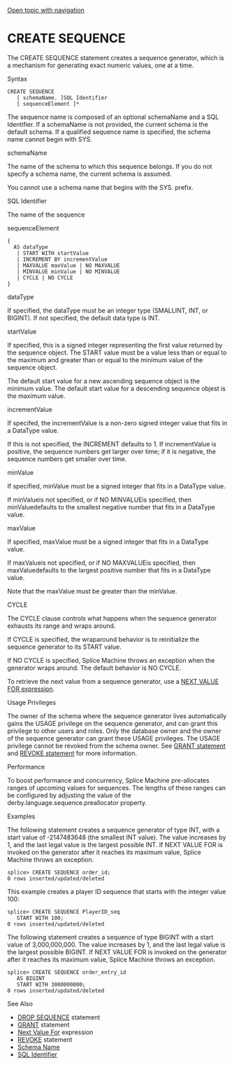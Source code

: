 [Open topic with navigation](../../../index.html#Shared/SQLReference/Statements/CreateSequence.html)

<a href="" id="Statements.CreateSequence"></a>[]()CREATE SEQUENCE
=================================================================

The <span class="CodeFont">CREATE SEQUENCE</span> statement creates a sequence generator, which is a mechanism for generating exact numeric values, one at a time.

Syntax

``` FcnSyntax
CREATE SEQUENCE 
   [ schemaName. ]SQL Identifier 
   [ sequenceElement ]*
```

The sequence name is composed of an optional <span class="ItalicFont">schemaName</span> and a <span class="ItalicFont">SQL Identifier</span>. If a <span class="ItalicFont">schemaName</span> is not provided, the current schema is the default schema. If a qualified sequence name is specified, the schema name cannot begin with SYS.

schemaName

The name of the schema to which this sequence belongs. If you do not specify a schema name, the current schema is assumed.

You cannot use a schema name that begins with the <span class="CodeFont">SYS.</span> prefix.

SQL Identifier

The name of the sequence

sequenceElement

``` FcnSyntax
{
  AS dataType 
   | START WITH startValue 
   | INCREMENT BY incrementValue 
   | MAXVALUE maxValue | NO MAXVALUE 
   | MINVALUE minValue | NO MINVALUE 
   | CYCLE | NO CYCLE 
}
```

dataType

If specified, the <span class="ItalicFont">dataType</span> must be an integer type (<span class="CodeFont">SMALLINT</span>, <span class="CodeFont">INT</span>, or <span class="CodeFont">BIGINT</span>). If not specified, the default data type is <span class="CodeFont">INT</span>.

startValue

If specified, this is a signed integer representing the first value returned by the sequence object. The <span class="CodeFont">START</span> value must be a value less than or equal to the maximum and greater than or equal to the minimum value of the sequence object.

The default start value for a new ascending sequence object is the minimum value. The default start value for a descending sequence objest is the maximum value.

incrementValue

If specifed, the <span class="CodeFont">incrementValue</span> is a non-zero signed integer value that fits in a <span class="ItalicFont">DataType</span> value.

If this is not specified, the <span class="CodeFont">INCREMENT</span> defaults to <span class="CodeFont">1</span>. If <span class="CodeFont">incrementValue</span> is positive, the sequence numbers get larger over time; if it is negative, the sequence numbers get smaller over time.

minValue

If specified, <span class="CodeFont">minValue</span> must be a signed integer that fits in a <span class="ItalicFont">DataType</span> value.

If <span class="CodeFont">minValue</span>is not specified, or if <span class="CodeFont">NO MINVALUE</span>is specified, then <span class="CodeFont">minValue</span>defaults to the smallest negative number that fits in a <span class="ItalicFont">DataType</span> value.

maxValue

If specified, <span class="CodeFont">maxValue</span> must be a signed integer that fits in a <span class="ItalicFont">DataType</span> value.

If <span class="CodeFont">maxValue</span>is not specified, or if <span class="CodeFont">NO MAXVALUE</span>is specified, then <span class="CodeFont">maxValue</span>defaults to the largest positive number that fits in a <span class="ItalicFont">DataType</span> value.

Note that the <span class="CodeFont">maxValue</span> must be greater than the <span class="CodeFont">minValue</span>.

CYCLE

The <span class="CodeFont">CYCLE</span> clause controls what happens when the sequence generator exhausts its range and wraps around.

If <span class="CodeFont">CYCLE</span> is specified, the wraparound behavior is to reinitialize the sequence generator to its <span class="CodeFont">START</span> value.

If <span class="CodeFont">NO CYCLE</span> is specified, Splice Machine throws an exception when the generator wraps around. The default behavior is <span class="CodeFont">NO CYCLE</span>.

To retrieve the next value from a sequence generator, use a [<span class="CodeFont">NEXT VALUE FOR</span> expression](../Expressions/NextValueFor.html).

Usage Privileges

The owner of the schema where the sequence generator lives automatically gains the <span class="CodeFont">USAGE</span> privilege on the sequence generator, and can grant this privilege to other users and roles. Only the database owner and the owner of the sequence generator can grant these <span class="CodeFont">USAGE</span> privileges. The <span class="CodeFont">USAGE</span> privilege cannot be revoked from the schema owner. See [<span class="CodeFont">GRANT statement</span>](Grant.html) and [<span class="CodeFont">REVOKE statement</span>](Revoke.html) for more information.

Performance

To boost performance and concurrency, Splice Machine pre-allocates ranges of upcoming values for sequences. The lengths of these ranges can be configured by adjusting the value of the derby.language.sequence.preallocator property.

Examples

The following statement creates a sequence generator of type <span class="CodeFont">INT</span>, with a start value of <span class="CodeFont">-2147483648</span> (the smallest <span class="CodeFont">INT</span> value). The value increases by <span class="CodeFont">1</span>, and the last legal value is the largest possible <span class="CodeFont">INT</span>. If <span class="CodeFont">NEXT VALUE FOR</span> is invoked on the generator after it reaches its maximum value, Splice Machine throws an exception.

``` Example
splice> CREATE SEQUENCE order_id;
0 rows inserted/updated/deleted
```

This example creates a player ID sequence that starts with the integer value <span class="CodeFont">100</span>:

``` Example
splice> CREATE SEQUENCE PlayerID_seq 
   START WITH 100;
0 rows inserted/updated/deleted
```

The following statement creates a sequence of type <span class="CodeFont">BIGINT</span> with a start value of <span class="CodeFont">3,000,000,000</span>. The value increases by <span class="CodeFont">1</span>, and the last legal value is the largest possible <span class="CodeFont">BIGINT</span>. If <span class="CodeFont">NEXT VALUE FOR</span> is invoked on the generator after it reaches its maximum value, Splice Machine throws an exception.

``` Example
splice> CREATE SEQUENCE order_entry_id
   AS BIGINT
   START WITH 3000000000;
0 rows inserted/updated/deleted
```

See Also

-   <span class="CodeFont">[DROP SEQUENCE](DropSequence.html)</span> statement
-   [<span class="CodeFont">GRANT</span>](Grant.html) statement
-   [<span class="CodeFont">Next Value For</span>](../Expressions/NextValueFor.html) expression
-   [<span class="CodeFont">REVOKE</span>](Revoke.html) statement
-   [Schema Name](../Identifiers/IdentifierTypes.html#SchemaName)
-   [SQL Identifier](../Identifiers/Intro.Identifiers.html)

 


